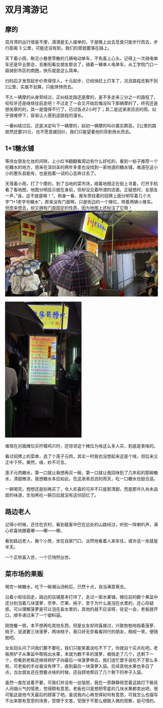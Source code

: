 # 双月湾游记


## 摩的
双月湾的出行很是不便，滴滴是无人接单的，于是晚上出去觅食只能步行而去，步行距离 3 公里，可能还没有到，我们的胃就要落在路上。

天下着小雨，瞅见小巷里零散的几辆电动单车，不免喜上心头。记得上一次骑电单车还是毕业那会，去衡阳看女朋友那会了，骑着一辆单人电单车，从工学院门口一路骑到市区的商圈，快乐就是这么简单。

扫码后才发现起步价贵得惊人，十元起步，已经快赶上打车了，况且路程还剩不到2公里，实属不划算，只能悻悻而去。

不久一辆摩的从身旁经过，正纠结走路还是摩的，差不多走来三分之一的路程了，咬咬牙还是继续往前走吧！不过走了一会又开始后悔没叫下那辆摩的了，终究还是想坐摩的的，其一是饿得不行了，已过饭点2小时了；其二是这淅淅沥沥的雨，似乎很难停下，容易让人感到这路程的漫长。

一番纠结过后，还是决定叫下一辆摩的，起初一辆摩的叫价属实颇高，2公里的路居然还要20元，也不愿意被回价，我们只能望着他的背影扬长而去。

## 1+1糖水铺
等待女朋友化妆的间隙，上小红书翻翻看周边有什么好吃的，看到一帖子推荐一个吃糖水的地方，想来在深圳呆的两年多里也没找到一家地道的糖水铺，难道在这小小的惠东县能有，也是抱着一试的心态奔过去了。

天落着小雨，打了个摩的，到了当地的菜市场，顺着地图正在街上寻着，打开手机看了看地图，地图分明显示就在身前，但却没见着所谓的店面，正疑惑时，女朋友一声，”诶，这不就是嘛！“。侧身一看，推车旁挂着的招牌上面分明写着几个大字“1+1老字号糖水”，原来没有门面啊，只是街边的一个摊位，带着两辆小推车。但思来想去，却又拥有门面固定的性质，因为地图上还标注了它呀！
![](https://raw.githubusercontent.com/nullUfull/MyPicBed/main/87311656845542_.pic.jpg)

 <img src="https://raw.githubusercontent.com/nullUfull/MyPicBed/main/87301656845541_.pic.jpg" width = "50%"/>

难怪在对面摊位买柠檬鸡爪时，还惊讶这个摊位为啥这么多人买，到底是卖啥的。

看过招牌上的菜单，选了个莲子元肉，其实一时我也没想起来这是个啥，但后来又正中下怀。果然，缘，妙不可言。

莲子元肉糖水，第一口就让我想再买一碗，第一口就让我回味到了几年前的那碗糖水，清甜微凉，我想糖水本应如此，在这淅淅沥沥的雨天，吃一口糖水也挺合适。

一碗喝完，想想还是别再买了，令人欢喜的可并不只是那清甜，而是那许久尚未品尝的味道，生怕再吃一碗日后就没有这份回忆了。

## 路边老人
记得小时候，还住在农村，看到载客中巴在远处的山路经过，听到一阵喇叭声，满心欢喜地跟着嘟——嘟——嘟。

看到路边老人，搬个小凳，坐在自家门口，淡然地看着人来车往，或许这一坐就是半天。

一个正欣喜入世，一个已悄然出世。

## 菜市场的果贩

喝完一碗糖水，吃下一碗潮汕汤粉后，已然十点，自当满意离去。

沿着小街往回走，路边的店铺基本打烊了，走过一家水果铺，摊位前的数个果盆中还分别泡着几块菠萝、奈李、芒果、桃子，至于为什么是泡在水里的，还心存疑惑，可以理解菠萝是可以泡在盐水里的，其他的就不应该呀，驻足一会，老板就开口，顺手递过来了一个塑料袋。

刚饱餐一顿，本不想再吃其他东西，但是女友却欣喜接过，兴致勃勃地指着菠萝、桃子，说道要三块菠萝，两块桃子，我只好无奈看看同行的朋友，相视一笑，便随她吧。

女友回头问了问我们要不要吃，我们只能笑着说吃不下了，你就自个买点吃吧。老板用铲子从果盆中帮挑出水果，本就为数不多的菠萝，被挑走了几个，还剩下一个，但看到老板还继续把铲子向最后一块菠萝伸去，我们连忙罢手说吃不了那么多啦，可老板的手丝毫没有停下，直到最后一块菠萝入袋。后续其他水果也多舀了点，当女朋友还在想要点啥的时候，还自顾地帮舀了几个剩下的李子入袋。

虽然一直在说着不要，可我们并没有一丝恼怒，我在一旁静静观赏着这路灯下极具人间烟火气的情景，觉得颇有意思。老板也只是想把零星的几块水果都卖出吧，很可能这是他今天最后的顾客了吧。虽说我内心再觉得如何有意思，可我怎么也描写不出来那有意思的场景，受限于文笔，受限于不那么细致入微的观察，挺可惜的。
